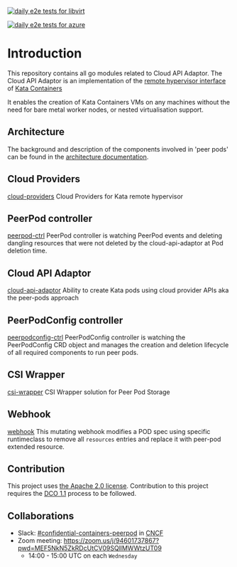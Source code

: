 [![daily e2e tests for libvirt](https://github.com/confidential-containers/cloud-api-adaptor/actions/workflows/daily-e2e-tests-libvirt.yaml/badge.svg)](https://github.com/confidential-containers/cloud-api-adaptor/actions/workflows/daily-e2e-tests-libvirt.yaml)

[![daily e2e tests for azure](https://github.com/confidential-containers/cloud-api-adaptor/actions/workflows/azure-e2e-test.yml/badge.svg)](https://github.com/confidential-containers/cloud-api-adaptor/actions/workflows/azure-e2e-test.yml)

# Introduction

This repository contains all go modules related to Cloud API Adaptor. The Cloud API Adaptor is an implementation of the
[remote hypervisor interface](https://github.com/kata-containers/kata-containers/blob/main/src/runtime/virtcontainers/remote.go)
of [Kata Containers](https://github.com/kata-containers/kata-containers)

It enables the creation of Kata Containers VMs on any machines without the need for bare metal worker nodes,
or nested virtualisation support.

## Architecture

The background and description of the components involved in 'peer pods' can be found in the [architecture documentation](./docs/architecture.md).

## Cloud Providers
[cloud-providers](./src/cloud-providers/) Cloud Providers for Kata remote hypervisor

## PeerPod controller
[peerpod-ctrl](./src/peerpod-ctrl/) PeerPod controller is watching PeerPod events and deleting dangling resources that were not deleted by the cloud-api-adaptor at Pod deletion time.

## Cloud API Adaptor
[cloud-api-adaptor](./src/cloud-api-adaptor/) Ability to create Kata pods using cloud provider APIs aka the peer-pods approach

## PeerPodConfig controller
[peerpodconfig-ctrl](./src/peerpodconfig-ctrl/) PeerPodConfig controller is watching the PeerPodConfig CRD object and manages the creation and deletion lifecycle of all required components to run peer pods.

## CSI Wrapper
[csi-wrapper](./src/csi-wrapper/) CSI Wrapper solution for Peer Pod Storage

## Webhook
[webhook](./src/webhook/) This mutating webhook modifies a POD spec using specific runtimeclass to remove all `resources` entries and replace it with peer-pod extended resource.

## Contribution

This project uses [the Apache 2.0 license](./LICENSE). Contribution to this project requires the [DCO 1.1](./DCO1.1.txt) process to be followed.

## Collaborations

* Slack: [#confidential-containers-peerpod](https://cloud-native.slack.com/archives/C04A2EJ70BX) in [CNCF](https://communityinviter.com/apps/cloud-native/cncf)
* Zoom meeting: https://zoom.us/j/94601737867?pwd=MEF5NkN5ZkRDcUtCV09SQllMWWtzUT09
    * 14:00 - 15:00 UTC on each `Wednesday`
